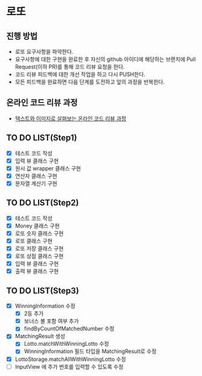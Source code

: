 # 로또
## 진행 방법
* 로또 요구사항을 파악한다.
* 요구사항에 대한 구현을 완료한 후 자신의 github 아이디에 해당하는 브랜치에 Pull Request(이하 PR)를 통해 코드 리뷰 요청을 한다.
* 코드 리뷰 피드백에 대한 개선 작업을 하고 다시 PUSH한다.
* 모든 피드백을 완료하면 다음 단계를 도전하고 앞의 과정을 반복한다.

## 온라인 코드 리뷰 과정
* [텍스트와 이미지로 살펴보는 온라인 코드 리뷰 과정](https://github.com/next-step/nextstep-docs/tree/master/codereview)

## TO DO LIST(Step1)
- [x] 테스트 코드 작성
- [x] 입력 뷰 클래스 구현
- [x] 원시 값 wrapper 클래스 구현
- [x] 연산자 클래스 구현
- [x] 문자열 계산기 구현

## TO DO LIST(Step2)
- [x] 테스트 코드 작성
- [x] Money 클래스 구현
- [x] 로또 숫자 클래스 구현
- [x] 로또 클래스 구현
- [x] 로또 저장 클래스 구현
- [x] 로또 상점 클래스 구현
- [x] 입력 뷰 클래스 구현
- [x] 출력 뷰 클래스 구현

## TO DO LIST(Step3)
- [x] WinningInformation 수정
  - [x] 2등 추가
  - [x] 보너스 볼 포함 여부 추가
  - [x] findByCountOfMatchedNumber 수정
- [x] MatchingResult 생성
  - [x] Lotto.matchWithWinningLotto 수정
  - [x] WinningInformation 필드 타입을 MatchingResult로 수정
- [x] LottoStorage.matchAllWithWinningLotto 수정
- [ ] InputView 에 추가 번호를 입력할 수 있도록 수정